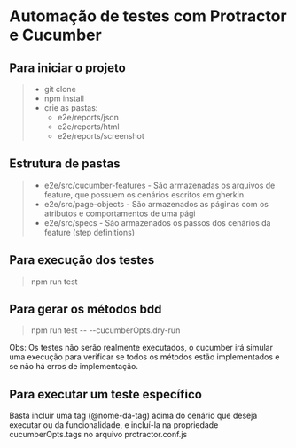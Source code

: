 # Automação de testes com Protractor e Cucumber

## Para iniciar o projeto

> - git clone
> - npm install
> - crie as pastas:
>   - e2e/reports/json
>   - e2e/reports/html
>   - e2e/reports/screenshot

## Estrutura de pastas

> - e2e/src/cucumber-features - São armazenadas os arquivos de feature, que possuem os cenários escritos em gherkin
> - e2e/src/page-objects - São armazenados as páginas com os atributos e comportamentos de uma pági
> - e2e/src/specs - São armazenados os passos dos cenários da feature (step definitions)

## Para execução dos testes

> npm run test

## Para gerar os métodos bdd

> npm run test -- --cucumberOpts.dry-run

Obs: Os testes não serão realmente executados, o cucumber irá simular uma execução para verificar se todos os métodos estão implementados e se não há erros de implementação.

## Para executar um teste específico

Basta incluir uma tag (@nome-da-tag) acima do cenário que deseja executar ou da funcionalidade, e incluí-la na propriedade cucumberOpts.tags no arquivo protractor.conf.js  
